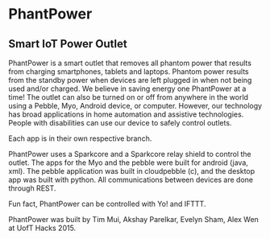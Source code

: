 # PhantPower
<h2>Smart IoT Power Outlet</h2>

PhantPower is a smart outlet that removes all phantom power that results from charging smartphones, tablets and laptops. Phantom power results from the standby power when devices are left plugged in when not being used and/or charged. We believe in saving energy one PhantPower at a time! The outlet can also be turned on or off from anywhere in the world using a Pebble, Myo, Android device, or computer. However, our technology has broad applications in home automation and assistive technologies. People with disabilities can use our device to safely control outlets.

Each app is in their own respective branch.

PhantPower uses a Sparkcore and a Sparkcore relay shield to control the outlet. The apps for the Myo and the pebble were built for android (java, xml). The pebble application was built in cloudpebble (c), and the desktop app was built with python. All communications between devices are done through REST.

Fun fact, PhantPower can be controlled with Yo! and IFTTT.

PhantPower was built by Tim Mui, Akshay Parelkar, Evelyn Sham, Alex Wen at UofT Hacks 2015.
